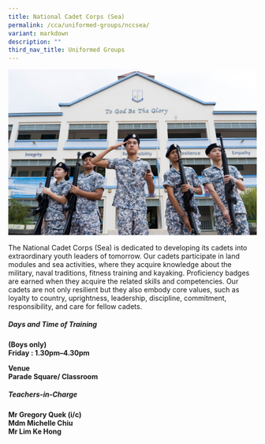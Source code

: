 ```yaml
---
title: National Cadet Corps (Sea)
permalink: /cca/uniformed-groups/nccsea/
variant: markdown
description: ""
third_nav_title: Uniformed Groups
---
```

![](/images/2023images/CCAs%202023/ncc%202023.jpeg)

The National Cadet Corps (Sea) is dedicated to developing its cadets into extraordinary youth leaders of tomorrow. Our cadets participate in land modules and sea activities, where they acquire knowledge about the military, naval traditions, fitness training and kayaking. Proficiency badges are earned when they acquire the related skills and competencies. Our cadets are not only resilient but they also embody core values, such as loyalty to country, uprightness, leadership, discipline, commitment, responsibility, and care for fellow cadets.&nbsp;

<h5>Days and Time of Training</h5>
<b>
(Boys only)<br>
Friday : 1.30pm–4.30pm <br>

Venue<br>
Parade Square/ Classroom
</b>

<h5>Teachers-in-Charge</h5>
<b>
Mr Gregory Quek (i/c)&nbsp;<br>
Mdm Michelle Chiu<br>
Mr Lim Ke Hong<br>
</b>